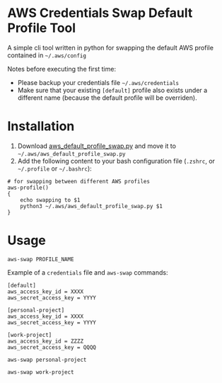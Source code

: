 # AWS Credentials Swap Default Profile Tool

A simple cli tool written in python for swapping the default AWS profile contained in `~/.aws/config`

Notes before executing the first time:
- Please backup your credentials file `~/.aws/credentials`
- Make sure that your existing `[default]` profile also exists under a different name (because the default profile will be overriden).


# Installation
1. Download [aws_default_profile_swap.py](aws_default_profile_swap.py) and move it to `~/.aws/aws_default_profile_swap.py`
2. Add the following content to your bash configuration file (`.zshrc`, or `~/.profile` or `~/.bashrc`):
```
# for swapping between different AWS profiles
aws-profile()
{
    echo swapping to $1
    python3 ~/.aws/aws_default_profile_swap.py $1
}
```


# Usage
`aws-swap PROFILE_NAME`

Example of a `credentials` file and `aws-swap` commands:
```config
[default]
aws_access_key_id = XXXX
aws_secret_access_key = YYYY
 
[personal-project]
aws_access_key_id = XXXX
aws_secret_access_key = YYYY
 
[work-project]
aws_access_key_id = ZZZZ
aws_secret_access_key = QQQQ
```

`aws-swap personal-project`

`aws-swap work-project`